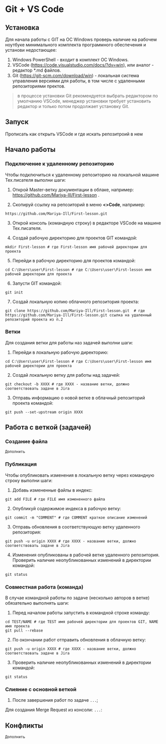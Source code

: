 # Git + VS Code

## Установка

Для начала работы с GIT на ОС Windows проверь наличие на рабочем ноутбуке минимального комплекта программного обеспечения и установи недостающее:

1. Windows PowerShell  - входит в комплект ОС Windows.
1. VSCode (https://code.visualstudio.com/docs/?dv=win), или аналог - редактор *.md файлов.
1. Git (https://git-scm.com/download/win) - локальная система управления версиями для работы, в том числе с удаленными репозиториями пректов.

> в процессе установки Git рекомендуется выбрать редактором по умолчанию VSCode, менеджер установки требует установить редактор и только потом  продолжает установку Git. 

## Запуск

Прописать как открыть VSCode и где искать репозитроий в нем

## Начало работы

### Подключение к удаленному репозиторию

Чтобы подключиться к удаленному репозиторию на локальной машине Тех.писателя выполни шаги:

1. Открой Master-ветку документации в облаке, например: https://github.com/Mariya-Ill/First-lesson .

1. Скопируй ссылку на репозиторий в меню **<>Code**, например:

```pwsh
https://github.com/Mariya-Ill/First-lesson.git
```

3. Открой консоль (командную строку) в редакторе VSCode на машине Тех.писателя.

1. Cоздай рабочую директорию для проектов GIT командой:

```pwsh
mkdir First-lesson # где First-lesson имя рабочей директории для проекта
```

5. Перейди в рабочую директорию для проектов командой:

```pwsh
cd C:\Users\user\First-lesson # где C:\Users\user\First-lesson имя рабочей директории для проекта
```

6. Запусти GIT командой:

```pwsh
git init
```

7. Создай локальную копию облачного репозитория проекта:

```pwsh
git clone https://github.com/Mariya-Ill/First-lesson.git  # где https://github.com/Mariya-Ill/First-lesson.git ссылка на удаленный репозиторий проекта из п.2
```

### Ветки

Для создания ветки для работы наз задачей выполни шаги:

1. Перейди в локальную рабочую директорию:

```pwsh
cd C:\Users\user\First-lesson # где C:\Users\user\First-lesson имя рабочей директории для проекта
```

2. Создай локальную ветку для работы над задачей:

```pwsh
git checkout -b XXXX # где XXXX - название ветки, должно соответствовать задаче в Jira
```

3. Отправь информацию о новой ветке в облачный репозиторий проекта командой:

```pwsh
git push --set-upstream origin XXXX
```

## Работа с веткой (задачей)

### Создание файла 

`Дополнить`

### Публикация

Чтобы опубликовать изменения в локальную ветку через командную строку выполни шаги:

1. Добавь измененные файлы в индекс:

```pwsh
git add FILE # где FILE имя измененного файла
```

2. Опубликуй содержимое индекса в рабочую ветку:

```pwsh
git commit -m "COMMENT" # где COMMENT краткое описание изменений
```

3. Отправь обновления в соответствующую ветку удаленного репозитория:

```pwsh
git push -u origin XXXX # где XXXX - название ветки, должно соответствовать задаче в Jira
```

4. Изменения опубликованы в рабочей ветке удаленного репозитория. Проверить наличие неопубликованных изменений в директории командой:

```pwsh
git status
```

### Совместная работа (команда)

В случае командной работы по задаче (несколько авторов в ветке) обязательно выполнять шаги:

1. Перед началом работы запустить в командной строке команду:

```pwsh
cd TEST/NAME # где TEST имя рабочей директории для проектов GIT, NAME имя проекта
git pull --rebase
```

2. По окончании работ отправить обновления в облачную ветку:

```pwsh
git push -u origin XXXX # где XXXX - название ветки, должно соответствовать задаче в Jira
```

3. Проверить наличие неопубликованных изменений в директории командой:

```pwsh
git status
```

### Слияние с основной веткой

1. После завершения работ по задаче `...`;

Для создания Merge Request из консоли: `...`:

## Конфликты

`Дополнить`